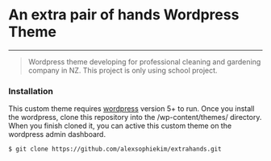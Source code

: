# An extra pair of hands Wordpress Theme
---
> Wordpress theme developing for professional cleaning and gardening company in NZ. This project is only using school project.

### Installation

This custom theme requires [wordpress](https://Wordpress.org.) version 5+ to run. Once you install the wordpress, clone this repository into the /wp-content/themes/ directory. When you finish cloned it, you can active this custom theme on the wordpress admin dashboard.

```sh
$ git clone https://github.com/alexsophiekim/extrahands.git
```
